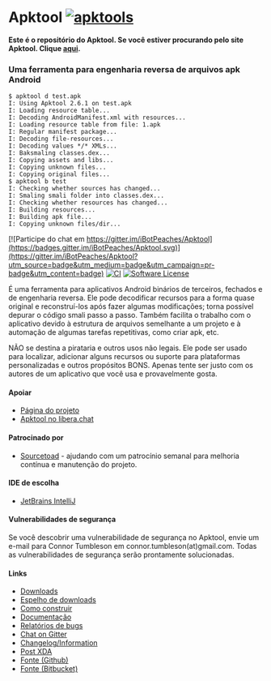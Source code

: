 # Apktool [![apktools](https://s3.amazonaws.com/github/ribbons/forkme_right_green_007200.png)](https://github.com/iBotPeaches/Apktool)
**Este é o repositório do Apktool. Se você estiver procurando pelo site Apktool. Clique [aqui](https://github.com/iBotPeaches/Apktool/tree/gh-pages).**

### Uma ferramenta para engenharia reversa de arquivos apk Android

```
$ apktool d test.apk
I: Using Apktool 2.6.1 on test.apk
I: Loading resource table...
I: Decoding AndroidManifest.xml with resources...
I: Loading resource table from file: 1.apk
I: Regular manifest package...
I: Decoding file-resources...
I: Decoding values */* XMLs...
I: Baksmaling classes.dex...
I: Copying assets and libs...
I: Copying unknown files...
I: Copying original files...
$ apktool b test
I: Checking whether sources has changed...
I: Smaling smali folder into classes.dex...
I: Checking whether resources has changed...
I: Building resources...
I: Building apk file...
I: Copying unknown files/dir...
```

[![Participe do chat em https://gitter.im/iBotPeaches/Apktool](https://badges.gitter.im/iBotPeaches/Apktool.svg)](https://gitter.im/iBotPeaches/Apktool?utm_source=badge&utm_medium=badge&utm_campaign=pr-badge&utm_content=badge)
[![CI](https://github.com/iBotPeaches/Apktool/actions/workflows/build.yml/badge.svg)](https://github.com/iBotPeaches/Apktool/actions/workflows/test.yml)
[![Software License](https://img.shields.io/badge/license-Apache%202.0-brightgreen.svg)](https://github.com/iBotPeaches/Apktool/blob/master/LICENSE)

É uma ferramenta para aplicativos Android binários de terceiros, fechados e de engenharia reversa. Ele pode decodificar recursos para a forma quase original e reconstruí-los após fazer algumas modificações; torna possível depurar o código smali passo a passo. Também facilita o trabalho com o aplicativo devido à estrutura de arquivos semelhante a um projeto e à automação de algumas tarefas repetitivas, como criar apk, etc.

NÃO se destina a pirataria e outros usos não legais. Ele pode ser usado para localizar, adicionar alguns recursos ou suporte para plataformas personalizadas e outros propósitos BONS. Apenas tente ser justo com os autores de um aplicativo que você usa e provavelmente gosta.

#### Apoiar
- [Página do projeto](https://ibotpeaches.github.io/Apktool/)
- [Apktool no libera.chat](https://web.libera.chat/)

#### Patrocinado por

* [Sourcetoad](https://www.sourcetoad.com/cool-tools/apktool/) - ajudando com um patrocínio semanal para melhoria contínua e manutenção do projeto.

#### IDE de escolha

* [JetBrains IntelliJ](https://www.jetbrains.com/idea/)

#### Vulnerabilidades de segurança

Se você descobrir uma vulnerabilidade de segurança no Apktool, envie um e-mail para Connor Tumbleson em connor.tumbleson(at)gmail.com. Todas as vulnerabilidades de segurança serão prontamente solucionadas.

#### Links
- [Downloads](https://bitbucket.org/iBotPeaches/apktool/downloads)
- [Espelho de downloads](https://connortumbleson.com/apktool/)
- [Como construir](https://ibotpeaches.github.io/Apktool/build/)
- [Documentação](https://ibotpeaches.github.io/Apktool/documentation/)
- [Relatórios de bugs](https://github.com/iBotPeaches/Apktool/issues)
- [Chat on Gitter](https://gitter.im/iBotPeaches/Apktool)
- [Changelog/Information](https://ibotpeaches.github.io/Apktool/changes/)
- [Post XDA](https://forum.xda-developers.com/t/util-dec-2-2020-apktool-tool-for-reverse-engineering-apk-files.1755243/)
- [Fonte (Github)](https://github.com/iBotPeaches/Apktool)
- [Fonte (Bitbucket)](https://bitbucket.org/iBotPeaches/apktool/)
